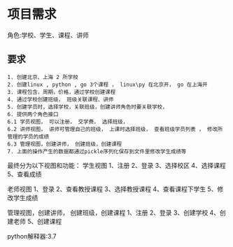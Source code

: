 # 项目需求

角色:学校、学生、课程、讲师
## 要求
    1. 创建北京、上海 2 所学校
    2. 创建linux , python , go 3个课程 ， linux\py 在北京开， go 在上海开
    3. 课程包含，周期，价格，通过学校创建课程
    4. 通过学校创建班级， 班级关联课程、讲师
    5. 创建学员时，选择学校，关联班级，创建讲师角色时要关联学校，
    6. 提供两个角色接口
    6.1 学员视图， 可以注册， 交学费， 选择班级，
    6.2 讲师视图， 讲师可管理自己的班级， 上课时选择班级， 查看班级学员列表 ， 修改所管理的学员的成绩
    6.3 管理视图，创建讲师， 创建班级，创建课程
    7. 上面的操作产生的数据都通过pickle序列化保存到文件里修改学生成绩等
    
最终分为以下视图和功能：
学生视图
        1、注册
        2、登录
        3、选择校区
        4、选择课程
        5、查看成绩

老师视图
        1、登录
        2、查看教授课程
        3、选择教授课程
        4、查看课程下学生
        5、修改学生成绩

管理视图，创建讲师， 创建班级，创建课程
        1、注册
        2、登录
        3、创建学校
        4、创建老师
        5、创建课程


python解释器:3.7
